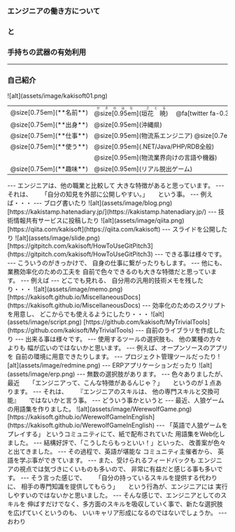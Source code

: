 ### エンジニアの働き方について
### と
### 手持ちの武器の有効利用

---
### 自己紹介

<div class="left">
![alt](assets/image/kakisoft01.png)
</div>

<div class="right">
  <table style="white-space: nowrap;border-style: none;">
    <tr>
      <td>@size[0.75em](**名前**)</td>
      <td>
        <ruby>
        <rb>@size[0.95em](垣花　暁)</rb>
        <rp>（</rp>
        <rt>かきのはな　さとる</rt>
        <rp>）</rp>
        </ruby>
        　@fa[twitter fa-0.3x][@size[0.7em](kakisoft_tab)](https://twitter.com/kakisoft_tab)
      </td>
    </tr>
    <tr>
      <td>@size[0.75em](**出身**)</td>
      <td>@size[0.95em](沖縄県)</td>
    </tr>
    <tr>
      <td>@size[0.75em](**仕事**)</td>
      <td>@size[0.95em](物流系エンジニア) @size[0.7em](（フリーランス）)</td>
    </tr>
    <tr>
      <td>@size[0.75em](**使う**)</td>
      <td>@size[0.95em](.NET/Java/PHP/RDB全般)</td>
    </tr>
    <tr>
      <td>&nbsp;</td>
      <td>@size[0.95em](物流業界向けの言語や機器)</td>
    </tr>
    <tr>
      <td>@size[0.75em](**趣味**)</td>
      <td>@size[0.95em](リアル脱出ゲーム)</td>
    </tr>
  </table>
</div>
---
エンジニアは、他の職業と比較して  
大きな特徴があると思っています。
---
それは、  
　  
「自分の知見を外部に公開しやすい。」  
　  
という事。
---
例えば・・・
---
ブログ書いたり  
![alt](assets/image/blog.png)  
[https://kakistamp.hatenadiary.jp/](https://kakistamp.hatenadiary.jp/)
---
技術情報共有サービスに投稿したり  
![alt](assets/image/qiita.png)  
[https://qiita.com/kakisoft](https://qiita.com/kakisoft)
---
スライドを公開したり  
![alt](assets/image/slide.png)  
[https://gitpitch.com/kakisoft/HowToUseGitPitch3](https://gitpitch.com/kakisoft/HowToUseGitPitch3)
---
できる事は様々です。
---
こういうのがきっかけで、  
自身の仕事に繋がったりもします。
---
他にも、業務効率化のための工夫を  
自前で色々できるのも大きな特徴だと思っています。
---
例えば
---
どこでも見れる、  
自分用の汎用的技術メモを残したり・・・
![alt](assets/image/memo.png)  
[https://kakisoft.github.io/MiscellaneousDocs](https://kakisoft.github.io/MiscellaneousDocs)
---
効率化のためのスクリプトを用意し、  
どこからでも使えるようにしたり・・・  
![alt](assets/image/script.png)  
[https://github.com/kakisoft/MyTrivialTools](https://github.com/kakisoft/MyTrivialTools)
---
自前のライブラリを作成したり
---
出来る事は様々です。
---
使用するツールの選択肢も、
他の業種の方々よりも  
幅が広いのではないかと思います。
---
例えば、オープンソースのアプリを  
自前の環境に用意できたりします。
---
プロジェクト管理ツールだったり  
![alt](assets/image/redmine.png)  
---
ERPアプリケーションだったり
![alt](assets/image/erp.png)  
---
無数の選択肢があります。
---
色々ありましたが、最近  
　  
「エンジニアって、こんな特徴があるんじゃ？」  
　  
というのが１点あります。
---
それは、  
　  
『エンジニアのスキルは、  
他の専門スキルと交換可能』  
　  
ではないかと言う事。
---
どういう事かというと
---
最近、人狼ゲームの用語集を作りました。  
![alt](assets/image/WerewolfGame.png)  
[https://kakisoft.github.io/WerewolfGameInEnglish](https://kakisoft.github.io/WerewolfGameInEnglish)
---
「英語で人狼ゲームをプレイする」  
というコミュニティにて、紙で配布されていた  
用語集をWeb化しました。
---
結構好評で、「こうしたらもっといい！」といった、  
改善案が色々と出てきました。
---
その過程で、英語が堪能な  
コミュニティ主催者から、  
英語を学ぶ事ができています。
---
また、受けられるフィードバックも  
エンジニアの視点では気づきにくいものも多いので、  
非常に有益だと感じる事も多いです。
---
そう言った感じで、  
　  
「自分の持っているスキルを提供する代わりに、  
相手の専門知識を提供してもらう」  
　  
という行為が、エンジニアには  
実行しやすいのではないかと思いました。
---
そんな感じで、エンジニアとしてのスキルを  
伸ばすだけでなく、多方面のスキルを吸収していく事で、新たな選択肢を広げていくというのも、
いいキャリア形成になるのではないでしょうか。
---
おわり
